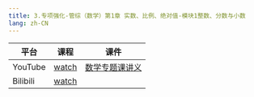 ```yaml
---
title: 3.专项强化-管综（数学）第1章 实数、比例、绝对值-模块1整数、分数与小数
lang: zh-CN
---
```


| 平台       | 课程                                                                                                                                    | 课件                                                                                                                                                                                                       |
|----------|---------------------------------------------------------------------------------------------------------------------------------------|----------------------------------------------------------------------------------------------------------------------------------------------------------------------------------------------------------|
| YouTube  | [watch](https://www.youtube.com/watch?v=iTCfb46rt90&list=PLm0MFkgiW1JgKq1kku2WxmrElFbDl7p_s&index=3)                                  | [数学专题课讲义](../../public/math/%E6%95%B0%E5%AD%A6-%E5%9F%BA%E7%A1%80%E5%BC%BA%E5%8C%96%E8%AF%BE/3.%E3%80%90%E4%B8%93%E9%A2%98%E8%AF%BE%E8%AE%B2%E4%B9%89%E3%80%91%E7%AE%A1%E7%BB%BC-%E6%95%B0%E5%AD%A6.pdf) |
| Bilibili | [watch](https://www.bilibili.com/video/BV14bq3YVELV?spm_id_from=333.788.videopod.sections&vd_source=752f1f454ebffd32e5dbe02742c48dab) |                                                                                                                                                                                                          |

